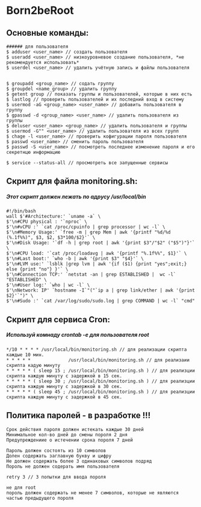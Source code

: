 # Born2beRoot


## Основные команды:
	###### для пользователя
	$ adduser <user_name> // создать пользователя
	$ useradd <user_name> // низкоуровневое создание пользователя, *не рекомендуется использовать*
	$ userdel <user_name> // удалить учётную запись и файлы пользователя 
	
	
	$ groupadd <group_name> // содать группу
	$ groupdel <name_group> // удалить группу
	$ getent group // показать группы и пользователей, которые в них есть
	$ lastlog // проверить пользователей и их последний вход в систему
	$ usermod -aG <group_name> <user_name> // добавить пользователя в группу
	$ gpasswd -d <group_name> <user_name> // удалить пользователя из группы
	$ deluser <user_name> <group_name> // удалить пользователя и группы
	$ usermod -G"" <user_name> // удалить пользователя из всех групп
	$ chage -l <user_name> // проверить кофигурации пароля пользователя
	$ passwd <user_name> // сменить пароль пользователя
	$ passwd -S <user_name> // посмотреть последнее изменение пароля и его секретнцю информацию
	
	$ service --status-all // просмотреть все запущенные сервисы

	
## Скрипт для файла monitoring.sh:
##### Этот скрипт должен лежать по адрусу /usr/local/bin
	#!/bin/bash
	wall $'#Architecture:' `uname -a` \
	$'\n#CPU physical : '`nproc` \
	$'\n#vCPU :' `cat /proc/cpuinfo | grep processor | wc -l` \
	$'\n#Memory Usage:' `free -m | grep Mem | awk '{printf "%d/%d (%.1f%%)", $3, $2, $3*100/$2}'` \
	$'\n#Disk Usage: '`df -h | grep root | awk '{print $3"/"$2" ("$5")"}'` \
	$'\n#CPU load: '`cat /proc/loadavg | awk '{printf "%.1f%%", $1}'` \
	$'\n#Last boot:' `who -b | awk '{print $3" "$4}'` \
	$'\n#LVM use:' `lsblk |grep lvm | awk '{if ($1) {print "yes";exit;} else {print "no"} }'` \
	$'\n#Connection TCP:' `netstat -an | grep ESTABLISHED |  wc -l` "ESTABLISHED" \
	$'\n#User log:' `who | wc -l` \
	$'\nNetwork: IP' `hostname -I`"("`ip a | grep link/ether | awk '{print $2}'`")" \
	$'\n#Sudo :' `cat /var/log/sudo/sudo.log | grep COMMAND | wc -l` "cmd"


## Скрипт для сервиса Cron:
##### Используй комнаду crontab -e для пользователя root
	*/10 * * * * /usr/local/bin/monitoring.sh // для реализации скрипта каждые 10 мин.
	* * * * *              /usr/local/bin/monitoring.sh // для реализаии скрипта кадую минуту
	* * * * * ( sleep 15 ; /usr/local/bin/monitoring.sh ) // для реализции скрипта каждую минуту с задержкой в 15 сек.
	* * * * * ( sleep 30 ; /usr/local/bin/monitoring.sh ) // для реализции скрипта каждую минуту с задержкой в 30 сек.
	* * * * * ( sleep 45 ; /usr/local/bin/monitoring.sh ) // для реализции скрипта каждую минуту с задержкой в 45 сек.
	
	
## Политика паролей - в разработке !!!
	Срок действия пароля должен истекать каждые 30 дней
	Минимальное кол-во дней до смены пороля 2 дня
	Предупреждениие о истечении срока пороля 7 дней
	
	Пароль должен состоять из 10 символов
	Долен содержать заглавную букву и цифру
	Не должен содержать более 3 одинаковых символов подряд
	Пороль не должен содерать имя пользователя
	
	retry 3 // 3 попытки для ввода пороля
	
	не для root
	пороль должен содержать не менее 7 символов, которые не являются частью предыдущего пороля
	
